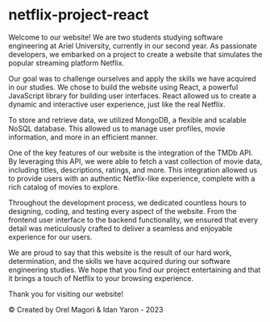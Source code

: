 # netflix-project-react

Welcome to our website! We are two students studying software engineering at Ariel University, currently in our second year. As passionate developers, we embarked on a project to create a website that simulates the popular streaming platform Netflix.

Our goal was to challenge ourselves and apply the skills we have acquired in our studies. We chose to build the website using React, a powerful JavaScript library for building user interfaces. React allowed us to create a dynamic and interactive user experience, just like the real Netflix.

To store and retrieve data, we utilized MongoDB, a flexible and scalable NoSQL database. This allowed us to manage user profiles, movie information, and more in an efficient manner.

One of the key features of our website is the integration of the TMDb API. By leveraging this API, we were able to fetch a vast collection of movie data, including titles, descriptions, ratings, and more. This integration allowed us to provide users with an authentic Netflix-like experience, complete with a rich catalog of movies to explore.

Throughout the development process, we dedicated countless hours to designing, coding, and testing every aspect of the website. From the frontend user interface to the backend functionality, we ensured that every detail was meticulously crafted to deliver a seamless and enjoyable experience for our users.

We are proud to say that this website is the result of our hard work, determination, and the skills we have acquired during our software engineering studies. We hope that you find our project entertaining and that it brings a touch of Netflix to your browsing experience.

Thank you for visiting our website!

© Created by Orel Magori & Idan Yaron - 2023
